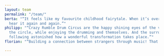 ```yaml
---
layout: team
permalink: "/team/"
berta: "“It feels like my favourite childhood fairytale. When it’s over, I want to
  hear it again and again.”"
philipp: "“Crazy Rumble Drum Circus are the happy shining eyes of the visitors in
  the circle, while enjoying the drumming and themselves. And the surrounding passers-by
  following astonished how a wonderful transformation takes place.”"
florian: "“Building a connection between strangers through music! That‘s what it is!”"

---
```

